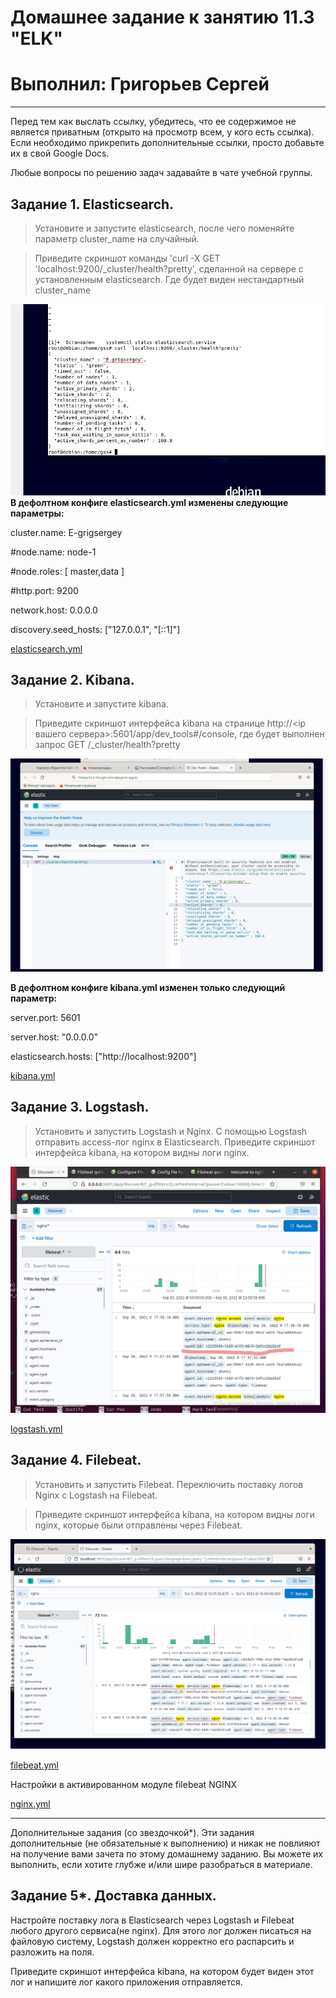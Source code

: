 # Домашнее задание к занятию 11.3 "ELK"
# Выполнил: Григорьев Сергей
____
 

Перед тем как выслать ссылку, убедитесь, что ее содержимое не является приватным (открыто на просмотр всем, у кого есть ссылка). Если необходимо прикрепить дополнительные ссылки, просто добавьте их в свой Google Docs.

Любые вопросы по решению задач задавайте в чате учебной группы.

## Задание 1. Elasticsearch.

> Установите и запустите elasticsearch, после чего поменяйте параметр cluster_name на случайный.

> Приведите скриншот команды 'curl -X GET 'localhost:9200/_cluster/health?pretty', сделанной на сервере с установленным elasticsearch. Где будет виден нестандартный cluster_name

![Alt text](https://github.com/greeksergius/homework/blob/main/ELK/2022-09-29_13-01-31.png)
**В дефолтном конфиге elasticsearch.yml изменены следующие параметры:**

cluster.name: E-grigsergey
 
 #node.name: node-1
 
 #node.roles: [ master,data ]
 
 #http.port: 9200

 network.host: 0.0.0.0
 
 discovery.seed_hosts: ["127.0.0.1", "[::1]"]

[elasticsearch.yml](https://github.com/greeksergius/homework/blob/main/ELK/elasticsearch.yml)

## Задание 2. Kibana.

> Установите и запустите kibana.

> Приведите скриншот интерфейса kibana на странице http://<ip вашего сервера>:5601/app/dev_tools#/console, где будет выполнен запрос GET /_cluster/health?pretty

![Alt text](https://github.com/greeksergius/homework/blob/main/ELK/2022-09-29_13-45-50.png)


**В дефолтном конфиге kibana.yml изменен только следующий параметр:**

server.port: 5601

server.host: "0.0.0.0"

elasticsearch.hosts: ["http://localhost:9200"]

[kibana.yml](https://github.com/greeksergius/homework/blob/main/ELK/kibana.yml)


## Задание 3. Logstash.

> Установить и запустить Logstash и Nginx. С помощью Logstash отправить access-лог nginx в Elasticsearch.
> Приведите скриншот интерфейса kibana, на котором видны логи nginx.

![Alt text](https://github.com/greeksergius/homework/blob/main/ELK/2022-10-01_10-27-34.png)

[logstash.yml](https://github.com/greeksergius/homework/blob/main/ELK/logstash.yml)

## Задание 4. Filebeat.

> Установить и запустить Filebeat. Переключить поставку логов Nginx с Logstash на Filebeat.

> Приведите скриншот интерфейса kibana, на котором видны логи nginx, которые были отправлены через Filebeat.


![Alt text](https://github.com/greeksergius/homework/blob/main/ELK/2022-10-05_13-39-01.png)

[filebeat.yml](https://github.com/greeksergius/homework/blob/main/ELK/filebeat.yml)

Настройки в активированном модуле filebeat NGINX

[nginx.yml](https://github.com/greeksergius/homework/blob/main/ELK/nginx.yml)

------
Дополнительные задания (со звездочкой*). Эти задания дополнительные (не обязательные к выполнению) и никак не повлияют на получение вами зачета по этому домашнему заданию. Вы можете их выполнить, если хотите глубже и/или шире разобраться в материале.

## Задание 5*. Доставка данных.

Настройте поставку лога в Elasticsearch через Logstash и Filebeat любого другого сервиса(не nginx). Для этого лог должен писаться на файловую систему, Logstash должен корректно его распарсить и разложить на поля.

Приведите скриншот интерфейса kibana, на котором будет виден этот лог и напишите лог какого приложения отправляется.

